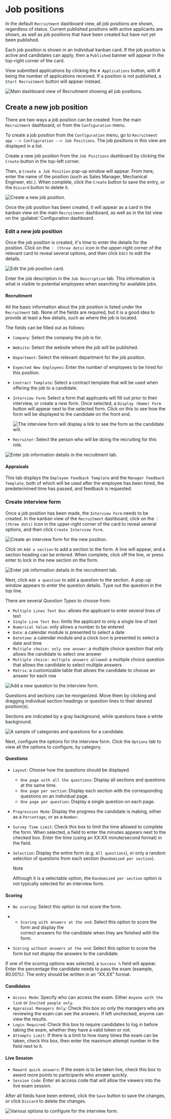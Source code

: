 # Job positions

In the default `Recruitment` dashboard view, all job positions are
shown, regardless of status. Current published positions with active
applicants are shown, as well as job positions that have been created
but have not yet been published.

Each job position is shown in an individual kanban card. If the job
position is active and candidates can apply, then a `Published` banner
will appear in the top-right corner of the card.

View submitted applications by clicking the `# Applications` button,
with <span class="title-ref">\#</span> being the number of applications
received. If a position is not published, a `Start Recruitment` button
will appear instead.

![Main dashboard view of Recruitment showing all job
positions.](new_job/jobs.png)

## Create a new job position

There are two ways a job position can be created: from the main
`Recruitment` dashboard, or from the `Configuration` menu.

To create a job position from the `Configuration` menu, go to
`Recruitment
app --> Configuration --> Job Positions`. The job positions in this view
are displayed in a list.

Create a new job position from the `Job Positions` dashboard by clicking
the `Create` button in the top-left corner.

Then, a `Create a Job Position` pop-up window will appear. From here,
enter the name of the position (such as <span class="title-ref">Sales
Manager</span>, <span class="title-ref">Mechanical Engineer</span>,
etc.). When complete, click the `Create` button to save the entry, or
the `Discard` button to delete it.

![Create a new job position.](new_job/job-title.png)

Once the job position has been created, it will appear as a card in the
kanban view on the main `Recruitment`<span class="title-ref"> dashboard,
as well as in the list view on the :guilabel:\`Configuration</span>
dashboard.

### Edit a new job position

Once the job position is created, it's time to enter the details for the
position. Click on the `⋮ (three dots)` icon in the upper-right corner
of the relevant card to reveal several options, and then click `Edit` to
edit the details.

![Edit the job position card.](new_job/edit-job.png)

Enter the job description in the `Job Description` tab. This information
is what is visible to potential employees when searching for available
jobs.

#### Recruitment

All the basic information about the job position is listed under the
`Recruitment` tab. None of the fields are required, but it is a good
idea to provide at least a few details, such as where the job is
located.

The fields can be filled out as follows:

  - `Company`: Select the company the job is for.

  - `Website`: Select the website where the job will be published.

  - `Department`: Select the relevant department for the job position.

  - `Expected New Employees`: Enter the number of employees to be hired
    for this position.

  - `Contract Template`: Select a contract template that will be used
    when offering the job to a candidate.

  - `Interview Form`: Select a form that applicants will fill out prior
    to their interview, or create a new form. Once selected, a `Display
    (Name) Form` button will appear next to the selected form. Click on
    this to see how the form will be displayed to the candidate on the
    front end.
    
    ![The interview form will display a link to see the form as the
    candidate will.](new_job/interview-form.png)

  - `Recruiter`: Select the person who will be doing the recruiting for
    this role.

![Enter job information details in the recruitment
tab.](new_job/recruitment-tab.png)

#### Appraisals

This tab displays the `Employee Feedback Template` and the `Manager
Feedback
Template`, both of which will be used after the employee has been hired,
the predetermined time has passed, and feedback is requested.

### Create interview form

Once a job position has been made, the `Interview Form` needs to be
created. In the kanban view of the `Recruitment` dashboard, click on the
`⋮ (three dots)` icon in the upper-right corner of the card to reveal
several options, and then click `Create Interview Form`.

![Create an interview form for the new
position.](new_job/new-interview-form.png)

Click on `Add a section` to add a section to the form. A line will
appear, and a section heading can be entered. When complete, click off
the line, or press enter to lock in the new section on the form.

![Enter job information details in the recruitment
tab.](new_job/add-section.png)

Next, click `Add a question` to add a question to the section. A pop-up
window appears to enter the question details. Type out the question in
the top line.

There are several *Question Types* to choose from:

  - `Multiple Lines Text Box`: allows the applicant to enter several
    lines of text
  - `Single Line Text Box`: limits the applicant to only a single line
    of text
  - `Numerical Value`: only allows a number to be entered
  - `Date`: a calendar module is presented to select a date
  - `Datetime`: a calendar module and a clock icon is presented to
    select a date and time
  - `Multiple choice: only one answer`: a multiple choice question that
    only allows the candidate to select one answer
  - `Multiple choice: multiple answers allowed`: a multiple choice
    question that allows the candidate to select multiple answers
  - `Matrix`: a customizable table that allows the candidate to choose
    an answer for each row

![Add a new question to the interview form.](new_job/questions.png)

Questions and sections can be reorganized. Move them by clicking and
dragging individual section headings or question lines to their desired
position(s).

Sections are indicated by a gray background, while questions have a
white background.

![A sample of categories and questions for a
candidate.](new_job/questions-matrix.png)

Next, configure the options for the interview form. Click the `Options`
tab to view all the options to configure, by category.

#### Questions

  - `Layout`: Choose how the questions should be displayed.
    
      - `One page with all the questions`: Display all sections and
        questions at the same time.
      - `One page per section`: Display each section with the
        corresponding questions on an individual page.
      - `One page per question`: Display a single question on each page.

  - `Progression Mode`: Display the progress the candidate is making,
    either as a `Percentage`, or as a `Number`.

  - `Survey Time Limit`: Check this box to limit the time allowed to
    complete the form. When selected, a field to enter the minutes
    appears next to the checked box. Enter the time (using an XX:XX
    minute/second format) in the field.

  - `Selection`: Display the entire form (e.g. `All questions`), or only
    a random selection of questions from each section (`Randomized per
    section`).
    
    <div class="note">
    
    <div class="title">
    
    Note
    
    </div>
    
    Although it is a selectable option, the `Randomized per section`
    option is not typically selected for an interview form.
    
    </div>

#### Scoring

  - `No scoring`: Select this option to not score the form.

  -   - `Scoring with answers at the end`: Select this option to score
        the form and display the  
        correct answers for the candidate when they are finished with
        the form.

  - `Scoring without answers at the end`: Select this option to score
    the form but not display the answers to the candidate.

If one of the scoring options was selected, a `Success %` field will
appear. Enter the percentage the candidate needs to pass the exam
(example, 80.00%). The entry should be written in an “XX.XX” format.

#### Candidates

  - `Access Mode`: Specify who can access the exam. Either `Anyone with
    the link` or `Invited people only`.
  - `Appraisal Managers Only`: Check this box so only the managers who
    are reviewing the exam can see the answers. If left unchecked,
    anyone can view the results.
  - `Login Required`: Check this box to require candidates to log in
    before taking the exam, whether they have a valid token or not.
  - `Attempts Limit`: If there is a limit to how many times the exam can
    be taken, check this box, then enter the maximum attempt number in
    the field next to it.

#### Live Session

  - `Reward quick answers`: If the exam is to be taken live, check this
    box to award more points to participants who answer quickly.
  - `Session Code`: Enter an access code that will allow the viewers
    into the live exam session.

After all fields have been entered, click the `Save` button to save the
changes, or click `Discard` to delete the changes.

![Various options to configure for the interview
form.](new_job/options.png)
